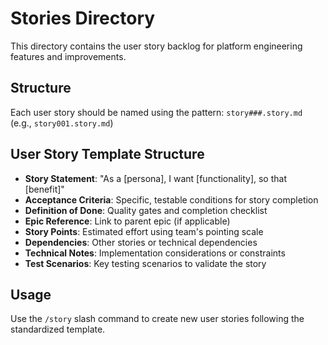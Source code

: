 # Stories Directory

This directory contains the user story backlog for platform engineering features and improvements.

## Structure

Each user story should be named using the pattern: `story###.story.md` (e.g., `story001.story.md`)

## User Story Template Structure

- **Story Statement**: "As a [persona], I want [functionality], so that [benefit]"
- **Acceptance Criteria**: Specific, testable conditions for story completion
- **Definition of Done**: Quality gates and completion checklist
- **Epic Reference**: Link to parent epic (if applicable)
- **Story Points**: Estimated effort using team's pointing scale
- **Dependencies**: Other stories or technical dependencies
- **Technical Notes**: Implementation considerations or constraints
- **Test Scenarios**: Key testing scenarios to validate the story

## Usage

Use the `/story` slash command to create new user stories following the standardized template.
